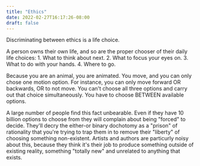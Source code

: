 ```yaml
---
title: "Ethics"
date: 2022-02-27T16:17:26-08:00
draft: false
---
```


Discriminating between ethics is a life choice.

A person owns their own life, and so are the proper chooser of their daily life choices:
    1. What to think about next.
    2. What to focus your eyes on.
    3. What to do with your hands.
    4. Where to go.

Because you are an animal, you are animated. You move, and you can only chose one motion option. For instance, you can only move forward OR backwards, OR to not move. You can't choose all three options and carry out that choice simultaneously. You have to choose BETWEEN available options.

A large number of people find this fact unbearable. Even if they have 10 billion options to choose from they will complain about being "forced" to decide. They'll decry the either-or binary dochotomy as a "prison" of rationality that you're trying to trap them in to remove their "liberty" of choosing something non-existent. Artists and authors are particurly noisy about this, because they think it's their job to produce something outside of existing reality, something "totally new" and unrelated to anything that exists.